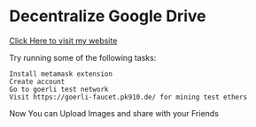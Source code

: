# Decentralize Google Drive

[Click Here to visit my website](https://decentralized-gdrive-clone.netlify.app/)

Try running some of the following tasks:

```shell
Install metamask extension
Create account
Go to goerli test network
Visit https://goerli-faucet.pk910.de/ for mining test ethers
```

Now You can Upload Images and share with your Friends
